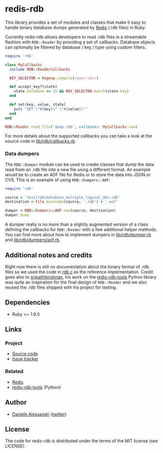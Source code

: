 # redis-rdb #

This library provides a set of modules and classes that make it easy to handle binary
database dumps generated by [Redis](http://redis.io) (.rdb files) in Ruby.

Currently redis-rdb allows developers to read .rdb files in a streamable flashion
with `RDB::Reader` by providing a set of callbacks. Database objects can optionally
be filtered by database / key / type using custom filters.

```ruby
require 'rdb'

class MyCallbacks
  include RDB::ReaderCallbacks

  KEY_SELECTOR = Regexp.compile(/user:\d+/)

  def accept_key?(state)
    state.database == 15 && KEY_SELECTOR.match(state.key)
  end

  def set(key, value, state)
    puts "SET \"#{key}\" \"#{value}\""
  end
end

RDB::Reader.read_file('dump.rdb', callbacks: MyCallbacks.new)
```

For more details about the supported callbacks you can take a look at the source code in
[lib/rdb/callbacks.rb](https://github.com/nrk/redis-rdb/blob/master/lib/rdb/callbacks.rb).

### Data dumpers ###

The `RDB::Dumper` module can be used to create classes that dump the data read from an .rdb file
into a new file using a different format. An example would be to create an AOF file for Redis or
to store the data into JSON or CVS. This is an example of using `RDB::Dumpers::AOF`:

```ruby
require 'rdb'

source = 'test/rdb/database_multiple_logical_dbs.rdb'
destination = File.basename(source, '.rdb') + '.aof'

dumper = RDB::Dumpers::AOF.new(source, destination)
dumper.dump
```

A dumper really is no more than a slightly augmented version of a class defining the callbacks
for `RDB::Reader` with a few additional helper methods. You can find more about how to implement
dumpers in [lib/rdb/dumper.rb](https://github.com/nrk/redis-rdb/blob/master/lib/rdb/dumper.rb)
and [lib/rdb/dumpers/aof.rb](https://github.com/nrk/redis-rdb/blob/master/lib/rdb/dumpers/aof.rb).

## Additional notes and credits ##

Right now there is still no documentation about the binary format of .rdb files so we used
the code in [rdb.c](https://github.com/antirez/redis/blob/unstable/src/rdb.c) as the reference
implementation. Credit goes also to [sripathikrishnan](https://github.com/sripathikrishnan),
his work on the [redis-rdb-tools](https://github.com/sripathikrishnan/redis-rdb-tools) Python
library was quite an inspiration for the final design of `RDB::Reader` and we also reused the
.rdb files shipped with his project for testing.

## Dependencies ##
- Ruby >= 1.9.0

## Links ##

### Project ###
- [Source code](https://github.com/nrk/redis-rdb/)
- [Issue tracker](https://github.com/nrk/redis-rdb/issues)

### Related ###
- [Redis](http://redis.io/)
- [redis-rdb-tools](https://github.com/sripathikrishnan/redis-rdb-tools) (Python)

## Author ##

- [Daniele Alessandri](mailto:suppakilla@gmail.com) ([twitter](http://twitter.com/JoL1hAHN))

## License ##

The code for redis-rdb is distributed under the terms of the MIT license (see LICENSE).
